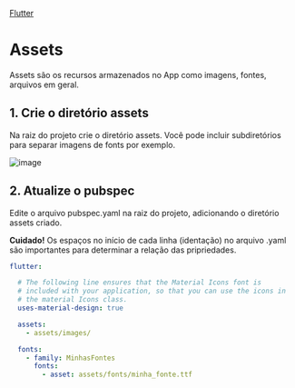 [Flutter](https://github.com/leofds/flutter-class/blob/master/flutter/README.md)

# Assets

Assets são os recursos armazenados no App como imagens, fontes, arquivos em geral.

## 1. Crie o diretório assets

Na raiz do projeto crie o diretório assets. Você pode incluir subdiretórios para separar imagens de fonts por exemplo.

![image](https://github.com/leofds/flutter-class/assets/5174326/68929342-6538-40c8-8bf3-bb22898f5e34)

## 2. Atualize o pubspec

Edite o arquivo pubspec.yaml na raiz do projeto, adicionando o diretório assets criado.

**Cuidado!** Os espaços no início de cada linha (identação) no arquivo .yaml são importantes para determinar a relação das pripriedades. 

```yaml
flutter:

  # The following line ensures that the Material Icons font is
  # included with your application, so that you can use the icons in
  # the material Icons class.
  uses-material-design: true

  assets:
    - assets/images/

  fonts:
    - family: MinhasFontes
      fonts:
        - asset: assets/fonts/minha_fonte.ttf
```

